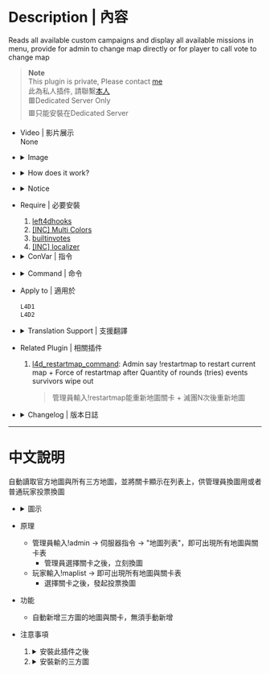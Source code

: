 
# Description | 內容
Reads all available custom campaigns and display all available missions in menu, provide for admin to change map directly or for player to call vote to change map

> __Note__ <br/>
This plugin is private, Please contact [me](https://github.com/fbef0102/Game-Private_Plugin#私人插件列表-private-plugins-list)<br/>
此為私人插件, 請聯繫[本人](https://github.com/fbef0102/Game-Private_Plugin#私人插件列表-private-plugins-list)<br/>
🟥Dedicated Server Only<br/>
🟥只能安裝在Dedicated Server

* Video | 影片展示
<br/>None

* <details><summary>Image</summary>

	* (Admin) !admin -> Server Commands -> "List of Maps"
	<br/>![l4d_all_missions_list_1](image/l4d_all_missions_list_1.jpg)
	<br/>![l4d_all_missions_list_2](image/l4d_all_missions_list_2.jpg)
	* (Player) !maplist -> call a vote to change map.
	<br/>![l4d_all_missions_list_3](image/l4d_all_missions_list_3.jpg)
</details>

* <details><summary>How does it work?</summary>

	* Admin types !admin -> Server Commands -> "List of Maps" -> choose map -> server change map immediately
	* Player types !maplist -> call a vote to change map.
	* Automatically add all official maps and custom maps to menu list, no need to add map manually.
</details>

* <details><summary>Notice</summary>

  * It require some time to initialize map list at first time server launch. (20 - 60 sec, and < 2 sec. next times)
  * Plugin auto-generates the following files, please **DO NOT modify**
      * data\l4d_all_missions_list_coop.txt
      * data\l4d_all_missions_list_scavenge.txt
      * data\l4d_all_missions_list_survival.txt
      * data\l4d_all_missions_list_versus.txt
</details>

* Require | 必要安裝
	1. [left4dhooks](https://forums.alliedmods.net/showthread.php?t=321696)
	2. [[INC] Multi Colors](https://github.com/fbef0102/L4D1_2-Plugins/releases/tag/Multi-Colors)
	3. [builtinvotes](https://github.com/fbef0102/Game-Private_Plugin/releases/tag/builtinvotes)
	4. [[INC] localizer](https://github.com/dragokas/SM-Localizer/blob/master/localizer.inc)

* <details><summary>ConVar | 指令</summary>

	* cfg/sourcemod/l4d_all_missions_list.cfg
		```php
        // Delay to start another a vote after vote ends.
        l4d_all_missions_list_vote_delay "60"

        // If 1, player can use comamnd !maplist and call a vote to change map.
        l4d_all_missions_list_vote_enable "1"

        // Numbers of real survivor and infected player required to start a vote to change map.
        l4d_all_missions_list_vote_required "2"
		```
</details>

* <details><summary>Command | 命令</summary>
    
	* **Display mission list and vote to change map**
		```php
		sm_maplist
		```

	* **Update mission list manually (Adm required: ADMFLAG_BAN)**
		```php
		sm_mission_list_update
		```
</details>

* Apply to | 適用於
    ```
    L4D1
    L4D2
    ```

* <details><summary>Translation Support | 支援翻譯</summary>

	```
	English
	繁體中文
	简体中文
	```
</details>

* Related Plugin | 相關插件
	1. [l4d_restartmap_command](https://github.com/fbef0102/Game-Private_Plugin/tree/main/Plugin_%E6%8F%92%E4%BB%B6/Map_%E9%97%9C%E5%8D%A1/l4d_restartmap_command): Admin say !restartmap to restart current map + Force of restartmap after Quantity of rounds (tries) events survivors wipe out
    	> 管理員輸入!restartmap能重新地圖關卡 + 滅團N次後重新地圖

* <details><summary>Changelog | 版本日誌</summary>

    * v1.1 (2023-7-8)
        * Add vote system, non-admin players can use command to view mission list and call a vote to change map.

    * v1.0 (2023-7-5)
        * Initial Release
</details>

- - - -
# 中文說明
自動讀取官方地圖與所有三方地圖，並將關卡顯示在列表上，供管理員換圖用或者普通玩家投票換圖

* <details><summary>圖示</summary>

	<br/>![l4d_all_missions_list_1_zho](image/zho/l4d_all_missions_list_1.jpg)
	<br/>![l4d_all_missions_list_2_zho](image/zho/l4d_all_missions_list_2.jpg)
    <br/>![l4d_all_missions_list_3_zho](image/zho/l4d_all_missions_list_3.jpg)
</details>

* 原理
    * 管理員輸入!admin -> 伺服器指令 -> "地圖列表"，即可出現所有地圖與關卡表
      * 管理員選擇關卡之後，立刻換圖
    * 玩家輸入!maplist -> 即可出現所有地圖與關卡表
      * 選擇關卡之後，發起投票換圖

* 功能
	* 自動新增三方圖的地圖與關卡，無須手動新增

* 注意事項
    1. <details><summary>安裝此插件之後</summary>

        * 第一次啟動伺服器時，插件需要花30~60秒讀取分析地圖，因此伺服器卡住是正常的現象，請等待插件跑完
        * 安裝上這個插件並啟動伺服器之後，伺服器會自動產生以下檔案
            * data\l4d_all_missions_list_coop.txt
            * data\l4d_all_missions_list_scavenge.txt
            * data\l4d_all_missions_list_survival.txt
            * data\l4d_all_missions_list_versus.txt
    </details>

    2. <details><summary>安裝新的三方圖</summary>

        * 每當安裝三方圖時，left4dead2\addons\sourcemod\data\內的文件內容會有變化，自動新增三方圖的地圖與關卡
        * 反之，每當移除三方圖時，自動移除三方圖的地圖與關卡
            * data\l4d_all_missions_list_coop.txt
            * data\l4d_all_missions_list_scavenge.txt
            * data\l4d_all_missions_list_survival.txt
            * data\l4d_all_missions_list_versus.txt
    </details>